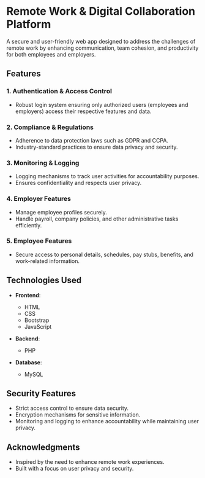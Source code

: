 # Remote Work & Digital Collaboration Platform  

A secure and user-friendly web app designed to address the challenges of remote work by enhancing communication, team cohesion, and productivity for both employees and employers.  

## Features  

### 1. **Authentication & Access Control**  
- Robust login system ensuring only authorized users (employees and employers) access their respective features and data.  

### 2. **Compliance & Regulations**  
- Adherence to data protection laws such as GDPR and CCPA.  
- Industry-standard practices to ensure data privacy and security.  

### 3. **Monitoring & Logging**  
- Logging mechanisms to track user activities for accountability purposes.  
- Ensures confidentiality and respects user privacy.  

### 4. **Employer Features**  
- Manage employee profiles securely.  
- Handle payroll, company policies, and other administrative tasks efficiently.  

### 5. **Employee Features**  
- Secure access to personal details, schedules, pay stubs, benefits, and work-related information.  

## Technologies Used  

- **Frontend**:  
  - HTML  
  - CSS  
  - Bootstrap  
  - JavaScript  

- **Backend**:  
  - PHP  

- **Database**:  
  - MySQL  


## Security Features  

- Strict access control to ensure data security.  
- Encryption mechanisms for sensitive information.  
- Monitoring and logging to enhance accountability while maintaining user privacy.  

## Acknowledgments  

- Inspired by the need to enhance remote work experiences.  
- Built with a focus on user privacy and security.  

